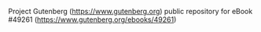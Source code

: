 Project Gutenberg (https://www.gutenberg.org) public repository for eBook #49261 (https://www.gutenberg.org/ebooks/49261)
